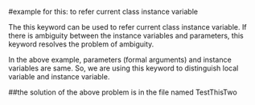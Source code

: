 #example for this: to refer current class instance variable

The this keyword can be used to refer current class instance variable.
If there is ambiguity between the instance variables and parameters,
this keyword resolves the problem of ambiguity.

In the above example, parameters (formal arguments) and instance
variables are same. So, we are using this keyword to distinguish local
variable and instance variable.

##the solution of the above problem is in the file named TestThisTwo